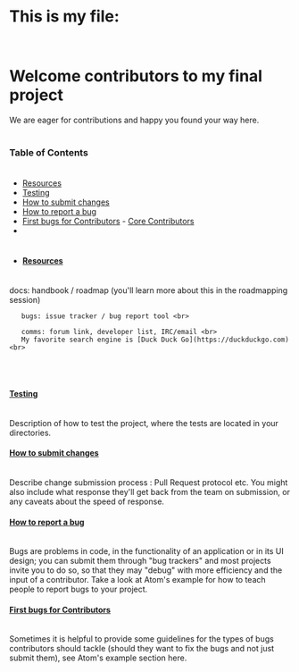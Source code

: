 # This is my file: <br><br>
# Welcome contributors to my final project <br>
We are eager for contributions and happy you found your way here. <br><br>
### Table of Contents <br><br>
- [Resources](#resources) 
- [Testing](#testing) 
-  [How to submit changes](#how-to-submit-changes) 
- [How to report a bug](#how-to-report-a-bug) 
-  [First bugs for Contributors](#first-bugs-for-contributors)  - [Core Contributors](#core-contributors) 
- <br><br>
- #### [Resources](#resources)
<br>
       docs: handbook / roadmap (you'll learn more about this in the roadmapping session) <br>
       
       bugs: issue tracker / bug report tool <br>
       
       comms: forum link, developer list, IRC/email <br>
       My favorite search engine is [Duck Duck Go](https://duckduckgo.com) <br> 
<br><br>
#### [Testing](#testing)
<br>
Description of how to test the project, where the tests are located in your directories.
<br>

#### [How to submit changes](#how-to-submit-changes)
<br>
Describe change submission process : Pull Request protocol etc. 
You might also include what response they'll get back from the team on submission, or any caveats about the speed of response.
<br>

#### [How to report a bug](#How-to-report-a-bug)
<br>
Bugs are problems in code, in the functionality of an application or in its UI design; you can submit them through "bug trackers" and most projects invite you to do so, so that they may "debug" with more efficiency and the input of a contributor. Take a look at Atom's example for how to teach people to report bugs to your project.
<br>

#### [First bugs for Contributors](#first-bugs-for-contributors) 
<br>
Sometimes it is helpful to provide some guidelines for the types of bugs contributors should tackle (should they want to fix the bugs and not just submit them), see Atom's example section here.
<br> 
